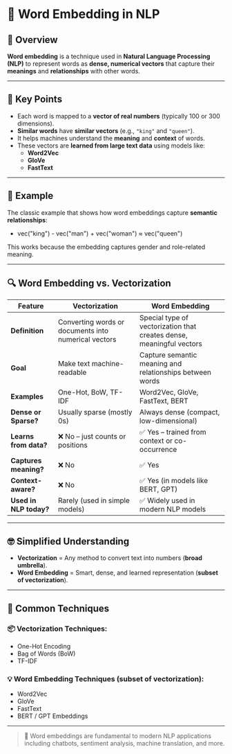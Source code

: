 # 📘 Word Embedding in NLP

## 🧠 Overview

**Word embedding** is a technique used in **Natural Language Processing (NLP)** to represent words as **dense, numerical vectors** that capture their **meanings** and **relationships** with other words.

---

## 🔑 Key Points

- Each word is mapped to a **vector of real numbers** (typically 100 or 300 dimensions).
- **Similar words** have **similar vectors** (e.g., `"king"` and `"queen"`).
- It helps machines understand the **meaning** and **context** of words.
- These vectors are **learned from large text data** using models like:
  - **Word2Vec**
  - **GloVe**
  - **FastText**

---

## 🧮 Example

The classic example that shows how word embeddings capture **semantic relationships**:

- vec("king") - vec("man") + vec("woman") ≈ vec("queen")


This works because the embedding captures gender and role-related meaning.

---

## 🔍 Word Embedding vs. Vectorization

| Feature               | Vectorization                                   | Word Embedding                                               |
|-----------------------|--------------------------------------------------|---------------------------------------------------------------|
| **Definition**        | Converting words or documents into numerical vectors | Special type of vectorization that creates dense, meaningful vectors |
| **Goal**              | Make text machine-readable                       | Capture semantic meaning and relationships between words     |
| **Examples**          | One-Hot, BoW, TF-IDF                             | Word2Vec, GloVe, FastText, BERT                              |
| **Dense or Sparse?**  | Usually sparse (mostly 0s)                       | Always dense (compact, low-dimensional)                      |
| **Learns from data?** | ❌ No – just counts or positions                 | ✅ Yes – trained from context or co-occurrence               |
| **Captures meaning?** | ❌ No                                            | ✅ Yes                                                       |
| **Context-aware?**    | ❌ No                                            | ✅ Yes (in models like BERT, GPT)                            |
| **Used in NLP today?**| Rarely (used in simple models)                  | ✅ Widely used in modern NLP models                          |

---

## 🤓 Simplified Understanding

- **Vectorization** = Any method to convert text into numbers (**broad umbrella**).
- **Word Embedding** = Smart, dense, and learned representation (**subset of vectorization**).

---

## 🧰 Common Techniques

### 📦 Vectorization Techniques:
- One-Hot Encoding
- Bag of Words (BoW)
- TF-IDF

### 💡 Word Embedding Techniques (subset of vectorization):
- Word2Vec
- GloVe
- FastText
- BERT / GPT Embeddings

---

> 📝 Word embeddings are fundamental to modern NLP applications including chatbots, sentiment analysis, machine translation, and more.

